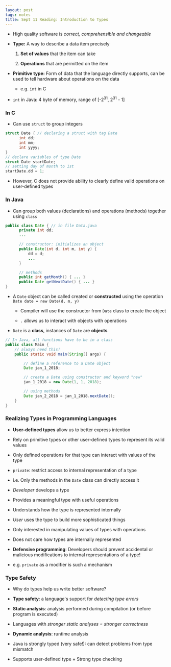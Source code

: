 ```yaml
---
layout: post
tags: notes
title: Sept 11 Reading: Introduction to Types
---
```


- High quality software is *correct, comprehensible and changeable*

- **Type:** A way to describe a data item precisely
  1. **Set of values** that the item can take

  2. **Operations** that are permitted on the item



- **Primitive type:**  Form of data that the language directly supports, can be used to tell hardware about operations on the data
  - e.g. `int` in C


- `int` in Java: 4 byte of memory, range of [-2<sup>31</sup>, 2<sup>31</sup> - 1]

### In C
- Can use `struct` to group integers
````C
struct Date { // declaring a struct with tag Date
      int dd;
      int mm;
      int yyyy;
}
// declare variables of type Date
struct Date startDate;
// setting day of month to 1st
startDate.dd = 1;
````
- However, C does not provide ability to clearly define valid operations on user-defined types

### In Java
- Can group both values (declarations) and operations (methods) together using `class`
````Java
public class Date { // in file Data.java
      private int dd;
      ...

      // constructor: initializes an object
      public Date(int d, int m, int y) {
          dd = d;
          ...
      }

      // methods
      public int getMonth() { ... }
      public Date getNextDate() { ... }
}
````
- A `Date` object can be called created or **constructed** using the operation `Date date = new Date(d, m, y)`

  - Compiler will use the constructor from `Date` class to create the object

  - `.` allows us to interact with objects with operations

- `Date` is a **class**, instances of `Date` are **objects**
````Java
// In Java, all functions have to be in a class
public class Main {
    // always need this!
    public static void main(String[] args) {

        // define a reference to a Date object
        Date jan_1_2018;

        // create a Date using constructor and keyword "new"
        jan_1_2018 = new Date(1, 1, 2018);

        // using methods
        Date jan_2_2018 = jan_1_2018.nextDate();
    }
}
````

### Realizing Types in Programming Languages
- **User-defined types** allow us to better express intention

 - Rely on primitive types or other user-defined types to represent its valid values

 - Only defined operations for that type can interact with values of the type

- `private`: restrict access to internal representation of a type

 - i.e. Only the methods in the `Date` class can directly access it


 - *Developer* develops a type
  - Provides a meaningful type with useful operations
  - Understands how the type is represented internally

- *User* uses the type to build more sophisticated things
 - Only interested in manipulating values of types with operations
 - Does not care how types are internally represented



- **Defensive programming**: Developers should  prevent accidental or malicious modifications to internal representations of a type!
 - e.g. `private` as a modifier is such a mechanism


 ### Type Safety
 - Why do types help us write better software?
  - **Type safety**: a language's support for *detecting type errors*



- **Static analysis**: analysis performed during compilation (or before program is executed)
 - Languages with *stronger static analyses = stronger correctness*


- **Dynamic analysis**: runtime analysis

- Java is strongly typed (very safe!): can detect problems from type mismatch

 - Supports user-defined type + Strong type checking
